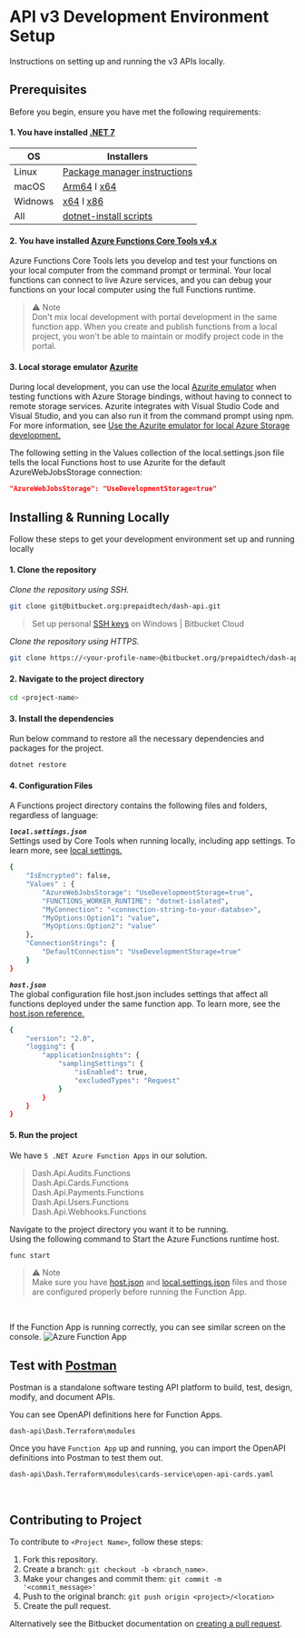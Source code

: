 # API v3 Development Environment Setup
Instructions on setting up and running the v3 APIs locally.

## Prerequisites
Before you begin, ensure you have met the following requirements:

#### 1. You have installed [.NET 7](https://dotnet.microsoft.com/en-us/download/dotnet/7.0)

| OS | Installers |
| ----------- | ----------- |
| Linux | [Package manager instructions](https://learn.microsoft.com/dotnet/core/install/linux?WT.mc_id=dotnet-35129-website) |
| macOS | [Arm64](https://dotnet.microsoft.com/en-us/download/dotnet/thank-you/sdk-7.0.304-macos-arm64-installer) I [x64](https://dotnet.microsoft.com/en-us/download/dotnet/thank-you/sdk-7.0.304-macos-x64-installer) |
| Widnows | [x64](https://dotnet.microsoft.com/en-us/download/dotnet/thank-you/sdk-7.0.304-windows-x64-installer) I [x86](https://dotnet.microsoft.com/en-us/download/dotnet/thank-you/sdk-7.0.304-windows-x86-installer)|
| All | [dotnet-install scripts](https://dotnet.microsoft.com/en-us/download/dotnet/scripts) |


#### 2. You have installed [Azure Functions Core Tools v4.x](https://docs.microsoft.com/en-us/azure/azure-functions/functions-run-local)

Azure Functions Core Tools lets you develop and test your functions on your local computer from the command prompt or terminal. Your local functions can connect to live Azure services, and you can debug your functions on your local computer using the full Functions runtime.

>⚠️ Note <br/>
Don't mix local development with portal development in the same function app. When you create and publish functions from a local project, you won't be able to maintain or modify project code in the portal.

#### 3. Local storage emulator [Azurite](https://learn.microsoft.com/en-us/azure/storage/common/storage-use-azurite)
During local development, you can use the local [Azurite emulator](https://learn.microsoft.com/en-us/azure/storage/common/storage-use-azurite) when testing functions with Azure Storage bindings, without having to connect to remote storage services. Azurite integrates with Visual Studio Code and Visual Studio, and you can also run it from the command prompt using npm. For more information, see [Use the Azurite emulator for local Azure Storage development.](https://learn.microsoft.com/en-us/azure/storage/common/storage-use-azurite)
<br/>

The following setting in the Values collection of the local.settings.json file tells the local Functions host to use Azurite for the default AzureWebJobsStorage connection:
```JSON
"AzureWebJobsStorage": "UseDevelopmentStorage=true"
```

## Installing & Running Locally
Follow these steps to get your development environment set up and running locally


#### 1. Clone the repository

*Clone the repository using SSH.*
```bash
git clone git@bitbucket.org:prepaidtech/dash-api.git
```
> Set up personal [SSH keys](https://support.atlassian.com/bitbucket-cloud/docs/set-up-personal-ssh-keys-on-windows/) on Windows | Bitbucket Cloud


*Clone the repository using HTTPS.*
```bash
git clone https://<your-profile-name>@bitbucket.org/prepaidtech/dash-api.git
```

#### 2. Navigate to the project directory

```bash
cd <project-name>
```

#### 3. Install the dependencies
Run below command to restore all the necessary dependencies and packages for the project.

```bash
dotnet restore
```

#### 4. Configuration Files
A Functions project directory contains the following files and folders, regardless of language:

***`local.settings.json`*** <br/>
Settings used by Core Tools when running locally, including app settings. To learn more, see [local settings.](https://learn.microsoft.com/en-us/azure/azure-functions/functions-run-local?tabs=v4%2Cwindows%2Ccsharp%2Cportal%2Cbash#local-settings)

```bash
{
    "IsEncrypted": false,
    "Values" : {
        "AzureWebJobsStorage": "UseDevelopmentStorage=true",
        "FUNCTIONS_WORKER_RUNTIME": "dotnet-isolated",
        "MyConnection": "<connection-string-to-your-databse>",
        "MyOptions:Option1": "value",
        "MyOptions:Option2": "value"
    },
    "ConnectionStrings": {
        "DefaultConnection": "UseDevelopmentStorage=true"
    } 
}
```

***`host.json`*** <br/>
The global configuration file host.json includes settings that affect all functions deployed under the same function app. To learn more, see the [host.json reference.](https://learn.microsoft.com/en-us/azure/azure-functions/functions-host-json)

```bash
{
    "version": "2.0",
    "logging": {
        "applicationInsights": {
            "samplingSettings": {
                "isEnabled": true,
                "excludedTypes": "Request"
            } 
        } 
    } 
}
```


#### 5. Run the project
We have `5 .NET Azure Function Apps` in our solution.

>Dash.Api.Audits.Functions <br/>
Dash.Api.Cards.Functions <br/>
Dash.Api.Payments.Functions <br/>
Dash.Api.Users.Functions <br/>
Dash.Api.Webhooks.Functions

Navigate to the project directory you want it to be running. <br/>
Using the following command to Start the Azure Functions runtime host.

```bash
func start
```

>⚠️ Note <br/>
Make sure you have [host.json](https://learn.microsoft.com/en-us/azure/azure-functions/functions-host-json) and [local.settings.json](https://learn.microsoft.com/en-us/azure/azure-functions/functions-run-local?tabs=v4%2Cwindows%2Ccsharp%2Cportal%2Cbash#local-settings) files and those are configured properly before running the Function App.

<br/> 

If the Function App is running correctly, you can see similar screen on the console.
![Azure Function App](https://drive.google.com/uc?id=1nHXS7dSVVQ-73QhGAfDPI9v8WEtr4OO5)


## Test with [Postman](https://www.postman.com/)
Postman is a standalone software testing API platform to build, test, design, modify, and document APIs.

You can see OpenAPI definitions here for Function Apps.
```
dash-api\Dash.Terraform\modules
```
Once you have `Function App` up and running, you can import the OpenAPI definitions into Postman to test them out.

```
dash-api\Dash.Terraform\modules\cards-service\open-api-cards.yaml
```

<br/>

## Contributing to Project
To contribute to `<Project Name>`, follow these steps:

1. Fork this repository.
2. Create a branch: `git checkout -b <branch_name>`.
3. Make your changes and commit them: `git commit -m '<commit_message>'`
4. Push to the original branch: `git push origin <project>/<location>`
5. Create the pull request.

Alternatively see the Bitbucket documentation on [creating a pull request](https://support.atlassian.com/bitbucket-cloud/docs/create-a-pull-request/).
